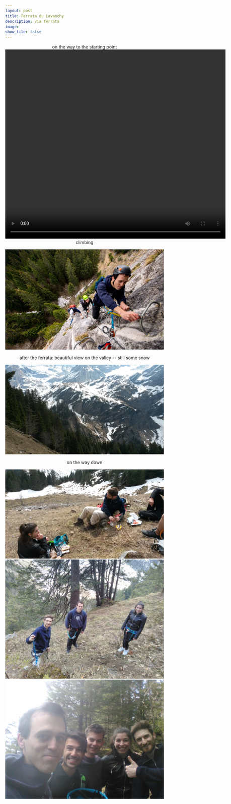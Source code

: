 ```yaml
---
layout: post
title: Ferrata du Lavanchy
description: via ferrata 
image:
show_tile: false 
---
```



<center>on the way to the starting point</center>


<center>
	<video width="700" height="600" controls>
	  <source src="../assets/images/ferrate/ferrata_BEX/20170401_111330.mp4" type="video/mp4">
	Your browser does not support the video tag.
	</video>
</center>	


<center> climbing </center>

![](../assets/images/ferrate/ferrata_BEX/IMG-20170403-WA0003.jpg)

<center>  after the ferrata: beautiful view on the valley -- still some snow   </center>


![](../assets/images/ferrate/ferrata_BEX/20170401_131046.jpg)


<center>on the way down</center>

![](../assets/images/ferrate/ferrata_BEX/20170401_131054.jpg)
![](../assets/images/ferrate/ferrata_BEX/IMG-20170403-WA0010.jpg)
![](../assets/images/ferrate/ferrata_BEX/IMG-20170403-WA0011.jpg)
